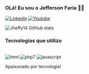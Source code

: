 ### OLá! Eu sou o Jefferson Faria ✌🏻

[![Linkedin](https://img.shields.io/badge/LinkedIn-0077B5?style=for-the-badge&logo=linkedin&logoColor=white)](https://www.linkedin.com/in/jefferson-adonai-faria-712304107/) 
[![Youtube](https://img.shields.io/badge/YouTube-FF0000?style=for-the-badge&logo=youtube&logoColor=white)](https://www.youtube.com/channel/UCLiY3eNFiT6i_GRf0JFT0yg)


![Jheffy14 GitHub stats](https://github-readme-stats.vercel.app/api?username=jheffy14&show_icons=true&theme=radical)


### Tecnologias que utilizo

<div style="display: inline_block"> <br/>
        <img align="center" alt= "html" src="https://img.shields.io/badge/HTML-239120?style=for-the-badge&logo=html5&logoColor=white" />
        <img align="center" alt= "php7" src="https://img.shields.io/badge/PHP-777BB4?style=for-the-badge&logo=php&logoColor=white" />
        <img align="center" alt= "javascript" src="https://img.shields.io/badge/JavaScript-F7DF1E?style=for-the-badge&logo=javascript&logoColor=black" />
</div>


Apaixonado por tecnologia!
